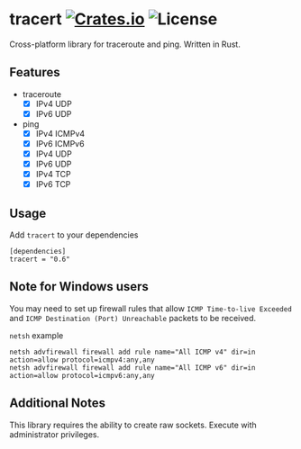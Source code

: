 [crates-badge]: https://img.shields.io/crates/v/tracert.svg
[crates-url]: https://crates.io/crates/tracert
[license-badge]: https://img.shields.io/crates/l/tracert.svg
[tracert-url]: https://github.com/shellrow/tracert

# tracert [![Crates.io][crates-badge]][crates-url] ![License][license-badge]
Cross-platform library for traceroute and ping. Written in Rust.

## Features
- traceroute
    - [x] IPv4 UDP
    - [x] IPv6 UDP
- ping
    - [x] IPv4 ICMPv4
    - [x] IPv6 ICMPv6
    - [x] IPv4 UDP
    - [x] IPv6 UDP
    - [x] IPv4 TCP
    - [x] IPv6 TCP

## Usage
Add `tracert` to your dependencies
```
[dependencies]
tracert = "0.6"
```

## Note for Windows users
You may need to set up firewall rules that allow `ICMP Time-to-live Exceeded` and `ICMP Destination (Port) Unreachable` packets to be received.

`netsh` example 
```
netsh advfirewall firewall add rule name="All ICMP v4" dir=in action=allow protocol=icmpv4:any,any
netsh advfirewall firewall add rule name="All ICMP v6" dir=in action=allow protocol=icmpv6:any,any
```

## Additional Notes
This library requires the ability to create raw sockets. Execute with administrator privileges.
